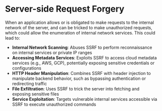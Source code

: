 # Server-side Request Forgery

When an application allows or is obligated to make requests to the internal network of the server, and can be tricked to make unauthorized requests, which could allow the enumeration of internal network services. This could lead to:

* **Internal Network Scanning**: Abuses SSRF to perform reconnaissance on internal services or private IP ranges
* **Accessing Metadata Services**: Exploits SSRF to access cloud metadata services (e.g., AWS, GCP), potentially exposing sensitive credentials or configurations
* **HTTP Header Manipulation**: Combines SSRF with header injection to manipulate backend behavior, such as bypassing authentication or redirecting traffic
* **File Exfiltration**: Uses SSRF to trick the server into fetching and exposing sensitive files
* **Service Exploitation**: Targets vulnerable internal services accessible via SSRF to execute unauthorized commands
